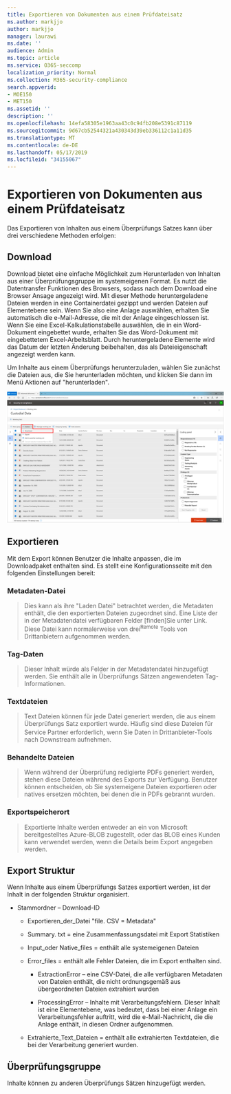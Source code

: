 ```yaml
---
title: Exportieren von Dokumenten aus einem Prüfdateisatz
ms.author: markjjo
author: markjjo
manager: laurawi
ms.date: ''
audience: Admin
ms.topic: article
ms.service: O365-seccomp
localization_priority: Normal
ms.collection: M365-security-compliance
search.appverid:
- MOE150
- MET150
ms.assetid: ''
description: ''
ms.openlocfilehash: 14efa58305e1963aa43c0c94fb208e5391c87119
ms.sourcegitcommit: 9d67cb52544321a430343d39eb336112c1a11d35
ms.translationtype: MT
ms.contentlocale: de-DE
ms.lasthandoff: 05/17/2019
ms.locfileid: "34155067"
---
```

# <a name="export-documents-from-a-review-set"></a>Exportieren von Dokumenten aus einem Prüfdateisatz

Das Exportieren von Inhalten aus einem Überprüfungs Satzes kann über drei verschiedene Methoden erfolgen:

## <a name="download"></a>Download

Download bietet eine einfache Möglichkeit zum Herunterladen von Inhalten aus einer Überprüfungsgruppe im systemeigenen Format. Es nutzt die Datentransfer Funktionen des Browsers, sodass nach dem Download eine Browser Ansage angezeigt wird. Mit dieser Methode heruntergeladene Dateien werden in eine Containerdatei gezippt und werden Dateien auf Elementebene sein. Wenn Sie also eine Anlage auswählen, erhalten Sie automatisch die e-Mail-Adresse, die mit der Anlage eingeschlossen ist. Wenn Sie eine Excel-Kalkulationstabelle auswählen, die in ein Word-Dokument eingebettet wurde, erhalten Sie das Word-Dokument mit eingebettetem Excel-Arbeitsblatt. Durch heruntergeladene Elemente wird das Datum der letzten Änderung beibehalten, das als Dateieigenschaft angezeigt werden kann.

Um Inhalte aus einem Überprüfungs herunterzuladen, wählen Sie zunächst die Dateien aus, die Sie herunterladen möchten, und klicken Sie dann im Menü Aktionen auf "herunterladen".

![Screenshot einer automatisch generierten Computerbeschreibung](../media/eDiscoDownload.png)

## <a name="export"></a>Exportieren

Mit dem Export können Benutzer die Inhalte anpassen, die im Downloadpaket enthalten sind. Es stellt eine Konfigurationsseite mit den folgenden Einstellungen bereit:

### <a name="metadata-file"></a>Metadaten-Datei

> Dies kann als ihre "Laden Datei" betrachtet werden, die Metadaten enthält, die den exportierten Dateien zugeordnet sind. Eine Liste der in der Metadatendatei verfügbaren Felder \[finden\]Sie unter Link. Diese Datei kann normalerweise von drei<sup>Remote</sup> Tools von Drittanbietern aufgenommen werden.

### <a name="tag-data"></a>Tag-Daten

> Dieser Inhalt würde als Felder in der Metadatendatei hinzugefügt werden. Sie enthält alle in Überprüfungs Sätzen angewendeten Tag-Informationen.

### <a name="text-files"></a>Textdateien

> Text Dateien können für jede Datei generiert werden, die aus einem Überprüfungs Satz exportiert wurde. Häufig sind diese Dateien für Service Partner erforderlich, wenn Sie Daten in Drittanbieter-Tools<sup></sup> nach Downstream aufnehmen.

### <a name="redacted-files"></a>Behandelte Dateien

> Wenn während der Überprüfung redigierte PDFs generiert werden, stehen diese Dateien während des Exports zur Verfügung. Benutzer können entscheiden, ob Sie systemeigene Dateien exportieren oder natives ersetzen möchten, bei denen die in PDFs gebrannt wurden.

### <a name="export-location"></a>Exportspeicherort

> Exportierte Inhalte werden entweder an ein von Microsoft bereitgestelltes Azure-BLOB zugestellt, oder das BLOB eines Kunden kann verwendet werden, wenn die Details beim Export angegeben werden.

## <a name="export-structure"></a>Export Struktur

Wenn Inhalte aus einem Überprüfungs Satzes exportiert werden, ist der Inhalt in der folgenden Struktur organisiert.

  - Stammordner – Download-ID
    
      - Exportieren\_der\_Datei "file. CSV = Metadata"
    
      - Summary. txt = eine Zusammenfassungsdatei mit Export Statistiken
    
      - Input\_oder Native\_files = enthält alle systemeigenen Dateien
    
      - Error\_files = enthält alle Fehler Dateien, die im Export enthalten sind.
        
          - ExtractionError – eine CSV-Datei, die alle verfügbaren Metadaten von Dateien enthält, die nicht ordnungsgemäß aus übergeordneten Dateien extrahiert wurden
        
          - ProcessingError – Inhalte mit Verarbeitungsfehlern. Dieser Inhalt ist eine Elementebene, was bedeutet, dass bei einer Anlage ein Verarbeitungsfehler auftritt, wird die e-Mail-Nachricht, die die Anlage enthält, in diesen Ordner aufgenommen.
    
      - Extrahierte\_Text\_Dateien = enthält alle extrahierten Textdateien, die bei der Verarbeitung generiert wurden.

## <a name="review-set"></a>Überprüfungsgruppe

Inhalte können zu anderen Überprüfungs Sätzen hinzugefügt werden.